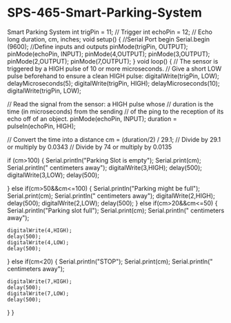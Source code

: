 # SPS-465-Smart-Parking-System
Smart Parking System
int trigPin = 11;    // Trigger
int echoPin = 12;    // Echo
long duration, cm, inches;
void setup() {
  //Serial Port begin
  Serial.begin (9600);
  //Define inputs and outputs
  pinMode(trigPin, OUTPUT);
  pinMode(echoPin, INPUT);
  pinMode(4,OUTPUT);
  pinMode(3,OUTPUT);
  pinMode(2,OUTPUT);
  pinMode(7,OUTPUT);
}
void loop() {
  // The sensor is triggered by a HIGH pulse of 10 or more microseconds.
  // Give a short LOW pulse beforehand to ensure a clean HIGH pulse:
  digitalWrite(trigPin, LOW);
  delayMicroseconds(5);
  digitalWrite(trigPin, HIGH);
  delayMicroseconds(10);
  digitalWrite(trigPin, LOW);
 
  // Read the signal from the sensor: a HIGH pulse whose
  // duration is the time (in microseconds) from the sending
  // of the ping to the reception of its echo off of an object.
  pinMode(echoPin, INPUT);
  duration = pulseIn(echoPin, HIGH);
 
  // Convert the time into a distance
  cm = (duration/2) / 29.1;     // Divide by 29.1 or multiply by 0.0343
    // Divide by 74 or multiply by 0.0135
  
  if (cm>100)
  {	
    Serial.println("Parking Slot is empty");
    Serial.print(cm);
    Serial.println(" centimeters away");
    digitalWrite(3,HIGH);
    delay(500);
    digitalWrite(3,LOW);
    delay(500);
    
  }
  else if(cm>50&&cm<=100)
  {
    Serial.println("Parking might be full");
    Serial.print(cm);
    Serial.println(" centimeters away");
    digitalWrite(2,HIGH);
    delay(500);
    digitalWrite(2,LOW);
    delay(500);
  }
  else if(cm>20&&cm<=50)
  {
    Serial.println("Parking slot full");
    Serial.print(cm);
    Serial.println(" centimeters away");
    
    digitalWrite(4,HIGH);
    delay(500);
    digitalWrite(4,LOW);
    delay(500);
  }
  else if(cm<20)
  {
    Serial.println("STOP");
    Serial.print(cm);
    Serial.println(" centimeters away");
    
    digitalWrite(7,HIGH);
    delay(500);
    digitalWrite(7,LOW);
    delay(500);
  }
}

  
